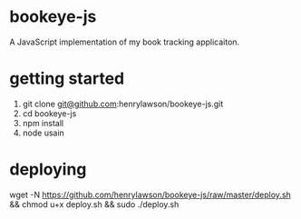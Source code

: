 bookeye-js
==========
A JavaScript implementation of my book tracking applicaiton.

getting started
===============
1. git clone git@github.com:henrylawson/bookeye-js.git
2. cd bookeye-js
3. npm install
4. node usain

deploying
=========
wget -N https://github.com/henrylawson/bookeye-js/raw/master/deploy.sh && chmod u+x deploy.sh && sudo ./deploy.sh
